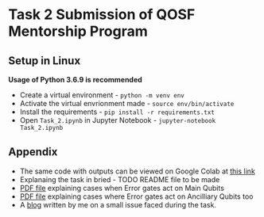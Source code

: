 # Task 2 Submission of QOSF Mentorship Program

## Setup in Linux
**Usage of Python 3.6.9 is recommended**
- Create a virtual environment - `python -m venv env`
- Activate the virtual envrionment made - `source env/bin/activate`
- Install the requirements - `pip install -r requirements.txt`
- Open `Task_2.ipynb` in Jupyter Notebook - `jupyter-notebook Task_2.ipynb`

## Appendix
- The same code with outputs can be viewed on Google Colab at [this link](https://colab.research.google.com/drive/1WSn3N1AZEw1XD4u16GHhnAGIEMoUnCRQ?usp=sharing)
- Explanaing the task in bried - TODO README file to be made
- [PDF file](https://github.com/rakaar/QOSF-Mentorship-Task/blob/master/QOSF%20-%20Task%202%20notes%20-%202.3.1.pdf) explaining cases when Error gates act on Main Qubits
- [PDF file](https://github.com/rakaar/QOSF-Mentorship-Task/blob/master/QOSF%20-%20Task%202%20notes%20-%202.3.2.pdf) explaining cases where Error gates act on Ancilliary Qubits too 
- A [blog](https://raghav.wtf/2021-02-12-measure-m-outof-n/) written by me on a small issue faced during the task.
